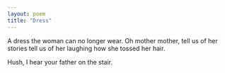 ```yaml
---
layout: poem
title: "Dress"
---
```


A dress
the woman can
no longer wear.
Oh mother mother,
tell us of her stories
tell us of her laughing
how she tossed her hair.

Hush,
I hear your father on the stair.
